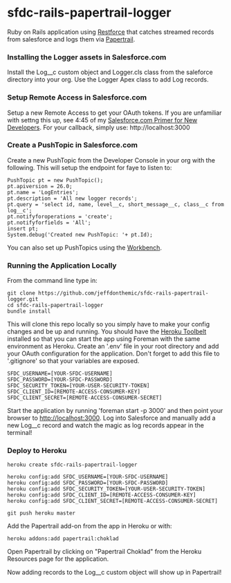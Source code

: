 # sfdc-rails-papertrail-logger

Ruby on Rails application using [Restforce](https://github.com/ejholmes/restforce) that catches streamed records from salesforce and logs them via [Papertrail](http://www.papertrailapp.com).

### Installing the Logger assets in Salesforce.com

Install the Log__c custom object and Logger.cls class from the saleforce directory into your org. Use the Logger Apex class to add Log records.

### Setup Remote Access in Salesforce.com

Setup a new Remote Access to get your OAuth tokens. If you are unfamiliar with settng this up, see 4:45 of my [Salesforce.com Primer for New Developers](http://www.youtube.com/watch?v=fq2ju2ML9GM). For your callback, simply use: http://localhost:3000

### Create a PushTopic in Salesforce.com

Create a new PushTopic from the Developer Console in your org with the following. This will setup the endpoint for faye to listen to:

	PushTopic pt = new PushTopic();  
	pt.apiversion = 26.0;  
	pt.name = 'LogEntries';
	pt.description = 'All new logger records';  
	pt.query = 'select id, name, level__c, short_message__c, class__c from log__c'; 
	pt.notifyforoperations = 'create';
	pt.notifyforfields = 'All'; 
	insert pt;  
	System.debug('Created new PushTopic: '+ pt.Id);

You can also set up PushTopics using the [Workbench](https://workbench.developerforce.com).

### Running the Application Locally

From the command line type in:

	git clone https://github.com/jeffdonthemic/sfdc-rails-papertrail-logger.git
	cd sfdc-rails-papertrail-logger
	bundle install

This will clone this repo locally so you simply have to make your config changes and be up and running. You should have the [Heroku Toolbelt](https://toolbelt.heroku.com) installed so that you can start the app using Foreman with the same environment as Heroku. Create an '.env' file in your root directory and add your OAuth configuration for the application. Don't forget to add this file to '.gitignore' so that your variables are exposed.

	SFDC_USERNAME=[YOUR-SFDC-USERNAME]
	SFDC_PASSWORD=[YOUR-SFDC-PASSWORD]
	SFDC_SECURITY_TOKEN=[YOUR-USER-SECURITY-TOKEN]
	SFDC_CLIENT_ID=[REMOTE-ACCESS-CONSUMER-KEY]
	SFDC_CLIENT_SECRET=[REMOTE-ACCESS-CONSUMER-SECRET]

Start the application by running 'foreman start -p 3000' and then point your browser to [http://localhost:3000](http://localhost:3000). Log into Salesforce and manually add a new Log__c record and watch the magic as log records appear in the terminal!

### Deploy to Heroku

	heroku create sfdc-rails-papertrail-logger

	heroku config:add SFDC_USERNAME=[YOUR-SFDC-USERNAME]
	heroku config:add SFDC_PASSWORD=[YOUR-SFDC-PASSWORD]
	heroku config:add SFDC_SECURITY_TOKEN=[YOUR-USER-SECURITY-TOKEN]
	heroku config:add SFDC_CLIENT_ID=[REMOTE-ACCESS-CONSUMER-KEY]
	heroku config:add SFDC_CLIENT_SECRET=[REMOTE-ACCESS-CONSUMER-SECRET]

	git push heroku master

Add the Papertrail add-on from the app in Heroku or with:

	heroku addons:add papertrail:choklad

Open Papertrail by clicking on "Papertrail Choklad" from the Heroku Resources page for the application.

Now adding records to the Log__c custom object will show up in Papertrail!

